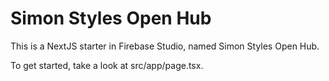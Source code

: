 
# Simon Styles Open Hub

This is a NextJS starter in Firebase Studio, named Simon Styles Open Hub.

To get started, take a look at src/app/page.tsx.
